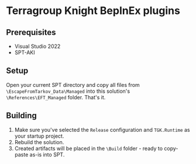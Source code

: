 # Terragroup Knight BepInEx plugins

## Prerequisites
- Visual Studio 2022
- SPT-AKI

## Setup
Open your current SPT directory and copy all files from `\EscapeFromTarkov_Data\Managed` into this solution's `\References\EFT_Managed` folder. That's it.

## Building
1. Make sure you've selected the `Release` configuration and `TGK.Runtime` as your startup project.
2. Rebuild the solution.
3. Created artifacts will be placed in the `\Build` folder - ready to copy-paste as-is into SPT.